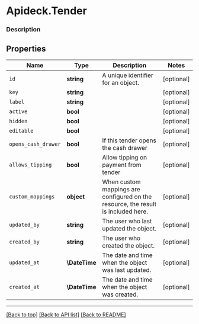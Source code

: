 # Apideck.Tender

### Description

## Properties
Name | Type | Description | Notes
------------ | ------------- | ------------- | -------------
`id` | **string** | A unique identifier for an object. | [optional] 
`key` | **string** |  | [optional] 
`label` | **string** |  | [optional] 
`active` | **bool** |  | [optional] 
`hidden` | **bool** |  | [optional] 
`editable` | **bool** |  | [optional] 
`opens_cash_drawer` | **bool** | If this tender opens the cash drawer | [optional] 
`allows_tipping` | **bool** | Allow tipping on payment from tender | [optional] 
`custom_mappings` | **object** | When custom mappings are configured on the resource, the result is included here. | [optional] 
`updated_by` | **string** | The user who last updated the object. | [optional] 
`created_by` | **string** | The user who created the object. | [optional] 
`updated_at` | **\DateTime** | The date and time when the object was last updated. | [optional] 
`created_at` | **\DateTime** | The date and time when the object was created. | [optional] 





---

[[Back to top]](#) [[Back to API list]](../../../../README.md#documentation-for-api-endpoints) [[Back to README]](../../../../README.md)



